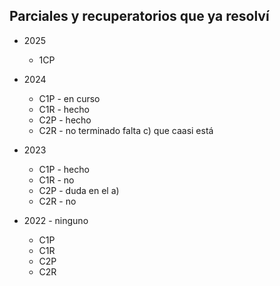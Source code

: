 ## Parciales y recuperatorios que ya resolví

- 2025
    - 1CP 

- 2024
    - C1P - en curso
    - C1R - hecho
    - C2P - hecho
    - C2R - no terminado falta c) que caasi está

- 2023
    - C1P - hecho
    - C1R - no
    - C2P - duda en el a)
    - C2R - no

- 2022 - ninguno
    - C1P
    - C1R
    - C2P
    - C2R
